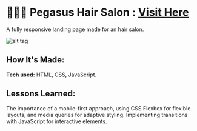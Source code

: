 # 💇🏻‍♀️ Pegasus Hair Salon : [Visit Here](https://pegasushairsalon.netlify.app/)

A fully responsive landing page made for an hair salon.

![alt tag](assets/img/preview.gif)

## How It's Made:

**Tech used:** HTML, CSS, JavaScript.

## Lessons Learned:

The importance of a mobile-first approach, using CSS Flexbox for flexible layouts, and media queries for adaptive styling. Implementing transitions with JavaScript for interactive elements.









